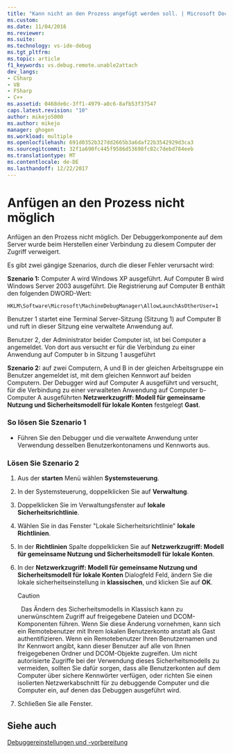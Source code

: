 ```yaml
---
title: "Kann nicht an den Prozess angefügt werden soll. | Microsoft Docs"
ms.custom: 
ms.date: 11/04/2016
ms.reviewer: 
ms.suite: 
ms.technology: vs-ide-debug
ms.tgt_pltfrm: 
ms.topic: article
f1_keywords: vs.debug.remote.unable2attach
dev_langs:
- CSharp
- VB
- FSharp
- C++
ms.assetid: 0468de6c-3ff1-4979-a8c6-8afb53f37547
caps.latest.revision: "10"
author: mikejo5000
ms.author: mikejo
manager: ghogen
ms.workload: multiple
ms.openlocfilehash: 691d0352b327dd2665b3a6daf22b3542929d3ca3
ms.sourcegitcommit: 32f1a690fc445f9586d53698fc82c7debd784eeb
ms.translationtype: MT
ms.contentlocale: de-DE
ms.lasthandoff: 12/22/2017
---
```

# <a name="unable-to-attach-to-the-process"></a>Anfügen an den Prozess nicht möglich
Anfügen an den Prozess nicht möglich. Der Debuggerkomponente auf dem Server wurde beim Herstellen einer Verbindung zu diesem Computer der Zugriff verweigert.  
  
 Es gibt zwei gängige Szenarios, durch die dieser Fehler verursacht wird:  
  
 **Szenario 1:** Computer A wird Windows XP ausgeführt. Auf Computer B wird Windows Server 2003 ausgeführt. Die Registrierung auf Computer B enthält den folgenden DWORD-Wert:  
  
 `HKLM\Software\Microsoft\MachineDebugManager\AllowLaunchAsOtherUser=1`  
  
 Benutzer 1 startet eine Terminal Server-Sitzung (Sitzung 1) auf Computer B und ruft in dieser Sitzung eine verwaltete Anwendung auf.  
  
 Benutzer 2, der Administrator beider Computer ist, ist bei Computer a angemeldet. Von dort aus versucht er für die Verbindung zu einer Anwendung auf Computer b in Sitzung 1 ausgeführt  
  
 **Szenario 2:** auf zwei Computern, A und B in der gleichen Arbeitsgruppe ein Benutzer angemeldet ist, mit dem gleichen Kennwort auf beiden Computern. Der Debugger wird auf Computer A ausgeführt und versucht, für die Verbindung zu einer verwalteten Anwendung auf Computer b-Computer A ausgeführten **Netzwerkzugriff: Modell für gemeinsame Nutzung und Sicherheitsmodell für lokale Konten** festgelegt **Gast**.  
  
### <a name="to-solve-scenario-1"></a>So lösen Sie Szenario 1  
  
-   Führen Sie den Debugger und die verwaltete Anwendung unter Verwendung desselben Benutzerkontonamens und Kennworts aus.  
  
### <a name="to-solve-scenario-2"></a>Lösen Sie Szenario 2  
  
1.  Aus der **starten** Menü wählen **Systemsteuerung**.  
  
2.  In der Systemsteuerung, doppelklicken Sie auf **Verwaltung**.  
  
3.  Doppelklicken Sie im Verwaltungsfenster auf **lokale Sicherheitsrichtlinie**.  
  
4.  Wählen Sie in das Fenster "Lokale Sicherheitsrichtlinie" **lokale Richtlinien**.  
  
5.  In der **Richtlinien** Spalte doppelklicken Sie auf **Netzwerkzugriff: Modell für gemeinsame Nutzung und Sicherheitsmodell für lokale Konten**.  
  
6.  In der **Netzwerkzugriff: Modell für gemeinsame Nutzung und Sicherheitsmodell für lokale Konten** Dialogfeld Feld, ändern Sie die lokale sicherheitseinstellung in **klassischen**, und klicken Sie auf **OK**.  
  
    > [!CAUTION]
    >    Das Ändern des Sicherheitsmodells in Klassisch kann zu unerwünschtem Zugriff auf freigegebene Dateien und DCOM-Komponenten führen. Wenn Sie diese Änderung vornehmen, kann sich ein Remotebenutzer mit Ihrem lokalen Benutzerkonto anstatt als Gast authentifizieren. Wenn ein Remotebenutzer Ihren Benutzernamen und Ihr Kennwort angibt, kann dieser Benutzer auf alle von Ihnen freigegebenen Ordner und DCOM-Objekte zugreifen. Um nicht autorisierte Zugriffe bei der Verwendung dieses Sicherheitsmodells zu vermeiden, sollten Sie dafür sorgen, dass alle Benutzerkonten auf dem Computer über sichere Kennwörter verfügen, oder richten Sie einen isolierten Netzwerkabschnitt für zu debuggende Computer und die Computer ein, auf denen das Debuggen ausgeführt wird.  
  
7.  Schließen Sie alle Fenster.  
  
## <a name="see-also"></a>Siehe auch  
 [Debuggereinstellungen und -vorbereitung](../debugger/debugger-settings-and-preparation.md)